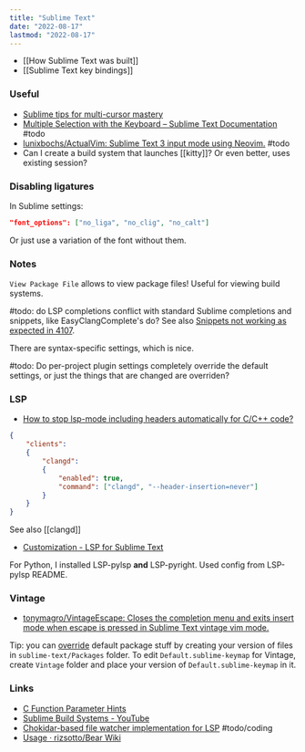 ```yaml
---
title: "Sublime Text"
date: "2022-08-17"
lastmod: "2022-08-17"
---
```


- [[How Sublime Text was built]]
- [[Sublime Text key bindings]]

### Useful
- [Sublime tips for multi-cursor mastery](https://www.mediasuite.co.nz/blog/sublime-tips-multi-cursor-mastery/)
- [Multiple Selection with the Keyboard – Sublime Text Documentation](https://www.sublimetext.com/docs/multiple_selection_with_the_keyboard.html) #todo
- [lunixbochs/ActualVim: Sublime Text 3 input mode using Neovim.](https://github.com/lunixbochs/ActualVim) #todo
- Can I create a build system that launches [[kitty]]? Or even better, uses existing session?

### Disabling ligatures
In Sublime settings:
```json
"font_options": ["no_liga", "no_clig", "no_calt"]
```
Or just use a variation of the font without them.

### Notes
`View Package File` allows to view package files! Useful for viewing build systems.

#todo: do LSP completions conflict with standard Sublime completions and snippets, like EasyClangComplete's do? See also [Snippets not working as expected in 4107](https://github.com/sublimehq/sublime_text/issues/4254).

There are syntax-specific settings, which is nice.

#todo: Do per-project plugin settings completely override the default settings, or just the things that are changed are overriden?

### LSP
- [How to stop lsp-mode including headers automatically for C/C++ code?](https://emacs.stackexchange.com/questions/58015/)

```json
{
	"clients":
	{
		"clangd":
		{
			"enabled": true,
			"command": ["clangd", "--header-insertion=never"]
		}
	}
}
```

See also [[clangd]]
- [Customization - LSP for Sublime Text](https://lsp.sublimetext.io/customization/)

For Python, I installed LSP-pylsp **and** LSP-pyright. Used config from LSP-pylsp README.

### Vintage
- [tonymagro/VintageEscape: Closes the completion menu and exits insert mode when escape is pressed in Sublime Text vintage vim mode.](https://github.com/tonymagro/VintageEscape)

Tip: you can [override](https://www.sublimetext.com/docs/packages.html#overriding-files-from-a-zipped-package) default package stuff by creating your version of files in `sublime-text/Packages` folder. To edit `Default.sublime-keymap` for Vintage, create `Vintage` folder and place your version of `Default.sublime-keymap` in it.

### Links
- [C Function Parameter Hints](https://forum.sublimetext.com/t/c-function-parameter-hints/31156)
- [Sublime Build Systems - YouTube](https://www.youtube.com/playlist?list=PLGfKZJVuHW91WyVIitRhcTPD1PTFIPsia)
- [Chokidar-based file watcher implementation for LSP](https://github.com/sublimelsp/LSP-file-watcher-chokidar) #todo/coding 
- [Usage · rizsotto/Bear Wiki](https://github.com/rizsotto/Bear/wiki/Usage#build-tools)
